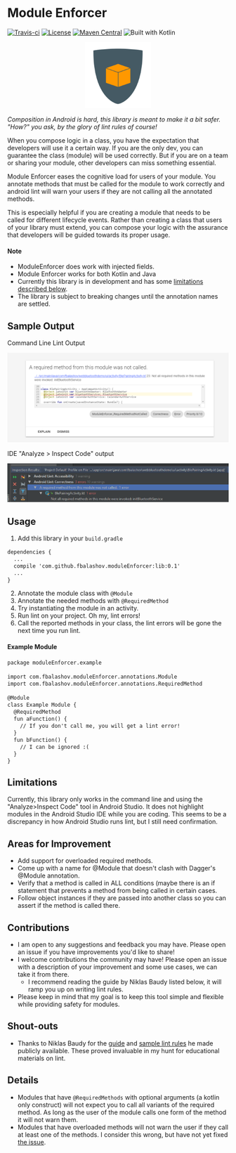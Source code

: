 # Module Enforcer

[![Travis-ci](https://api.travis-ci.org/Fbalashov/ModuleEnforcer.svg)](https://travis-ci.org/Fbalashov/ModuleEnforcer)
[![License](http://img.shields.io/:license-apache-blue.svg)](http://www.apache.org/licenses/LICENSE-2.0.html)
[![Maven Central](https://maven-badges.herokuapp.com/maven-central/com.github.fbalashov/ModuleEnforcer/badge.svg)](https://maven-badges.herokuapp.com/maven-central/com.github.fbalashov/ModuleEnforcer)
![Built with Kotlin](https://img.shields.io/badge/built%20with-Kotlin-orange.svg)

<p align="center">
    <img src="moduleEnforcer.png" alt="Module Enforcer Logo" width="150" height="150"/>
</p>

*Composition in Android is hard, this library is meant to make it a bit safer. "How?" you ask, by the
glory of lint rules of course!*

When you compose logic in a class, you have the expectation that developers will use it a certain way.
If you are the only dev, you can guarantee the class (module) will be used correctly. But if you are on a
team or sharing your module, other developers can miss something essential.

Module Enforcer eases the cognitive load for users of your module. You annotate methods that must be called
for the module to work correctly and android lint will warn your users if they are not calling all the annotated methods.

This is especially helpful if you are creating a module that needs to be called for different lifecycle events.
Rather than creating a class that users of your library must extend, you can compose your logic with the assurance
that developers will be guided towards its proper usage.

#### Note

* ModuleEnforcer does work with injected fields.
* Module Enforcer works for both Kotlin and Java
* Currently this library is in development and has some [limitations described below](#limitations).
* The library is subject to breaking changes until the annotation names are settled.

## Sample Output
Command Line Lint Output

![Module Enforcer Lint Output](./moduleEnforcer-LintOutput.PNG "Module Enforcer Lint Output")

IDE "Analyze > Inspect Code" output

![Module Enforcer IDE Inpsection Output](./moduleEnforcer-IDEInspection.PNG "Module Enforcer IDE Inpsection Output")

## Usage

1) Add this library in your `build.gradle`
```
dependencies {
  ...
  compile 'com.github.fbalashov.moduleEnforcer:lib:0.1'
  ...
}
```
2) Annotate the module class with `@Module`
3) Annotate the needed methods with `@RequiredMethod`
4) Try instantiating the module in an activity.
5) Run lint on your project. Oh my, lint errors!
5) Call the reported methods in your class, the lint errors will be gone the next time you run lint.

#### Example Module

```
package moduleEnforcer.example

import com.fbalashov.moduleEnforcer.annotations.Module
import com.fbalashov.moduleEnforcer.annotations.RequiredMethod

@Module
class Example Module {
  @RequiredMethod
  fun aFunction() {
    // If you don't call me, you will get a lint error!
  }
  fun bFunction() {
    // I can be ignored :(
  }
}
```

## Limitations
Currently, this library only works in the command line and using the "Analyze>Inspect Code" tool in Android Studio.
It does not highlight modules in the Android Studio IDE while you are coding. This seems to be a discrepancy in how
Android Studio runs lint, but I still need confirmation.

## Areas for Improvement
* Add support for overloaded required methods.
* Come up with a name for @Module that doesn't clash with Dagger's @Module annotation.
* Verify that a method is called in ALL conditions (maybe there is an if statement that prevents a method from being called in certain cases.
* Follow object instances if they are passed into another class so you can assert if the method is called there.

## Contributions
* I am open to any suggestions and feedback you may have. Please open an issue if you have improvements you'd like to share!
* I welcome contributions the community may have! Please open an issue with a description of your improvement and some use cases, we can take it from there.
  * I recommend reading the guide by Niklas Baudy listed below, it will ramp you up on writing lint rules.
* Please keep in mind that my goal is to keep this tool simple and flexible while providing safety for modules.

## Shout-outs
* Thanks to Niklas Baudy for the [guide](https://medium.com/@vanniktech/writing-your-first-lint-check-39ad0e90b9e6)
and [sample lint rules](https://github.com/vanniktech/lint-rules/) he made publicly available.
These proved invaluable in my hunt for educational materials on lint.

## Details
* Modules that have `@RequiredMethods` with optional arguments (a kotlin only construct) will not expect you to
call all variants of the required method. As long as the user of the module calls one form of the method it will not warn them.
* Modules that have overloaded methods will not warn the user if they call at least one of the methods. I consider this wrong,
but have not yet fixed [the issue](https://github.com/Fbalashov/ModuleEnforcer/issues/3).

